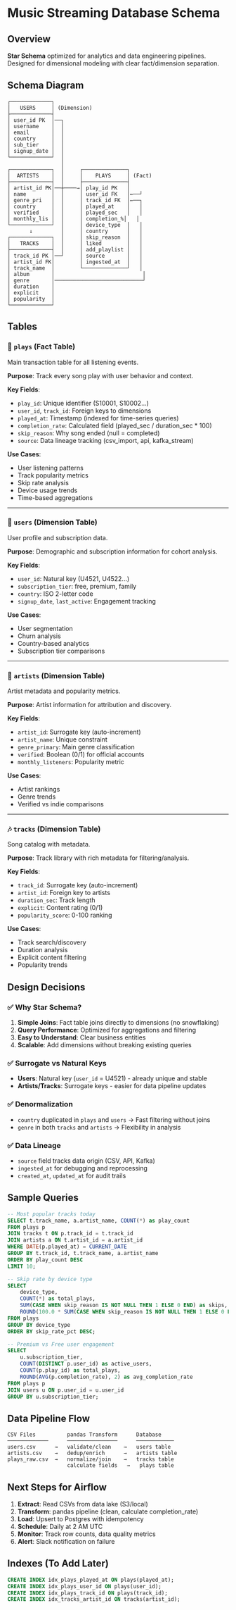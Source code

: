 # Music Streaming Database Schema

## Overview

**Star Schema** optimized for analytics and data engineering pipelines. Designed for dimensional modeling with clear fact/dimension separation.

## Schema Diagram

```
┌─────────────┐
│   USERS     │ (Dimension)
├─────────────┤
│ user_id PK  │──┐
│ username    │  │
│ email       │  │
│ country     │  │
│ sub_tier    │  │
│ signup_date │  │
└─────────────┘  │
                 │
┌─────────────┐  │     ┌──────────────┐
│  ARTISTS    │  │     │    PLAYS     │ (Fact)
├─────────────┤  │     ├──────────────┤
│ artist_id PK│──┼────→│ play_id PK   │
│ name        │  │     │ user_id FK   │←──┘
│ genre_pri   │  │     │ track_id FK  │←──┐
│ country     │  │     │ played_at    │   │
│ verified    │  │     │ played_sec   │   │
│ monthly_lis │  │     │ completion_%│   │
└─────────────┘  │     │ device_type  │   │
       ↓         │     │ country      │   │
┌─────────────┐  │     │ skip_reason  │   │
│   TRACKS    │  │     │ liked        │   │
├─────────────┤  │     │ add_playlist │   │
│ track_id PK │──┘     │ source       │   │
│ artist_id FK│        │ ingested_at  │   │
│ track_name  │        └──────────────┘   │
│ album       │                            │
│ genre       │────────────────────────────┘
│ duration    │
│ explicit    │
│ popularity  │
└─────────────┘
```

## Tables

### 🎵 `plays` (Fact Table)
Main transaction table for all listening events.

**Purpose**: Track every song play with user behavior and context.

**Key Fields**:
- `play_id`: Unique identifier (S10001, S10002...)
- `user_id`, `track_id`: Foreign keys to dimensions
- `played_at`: Timestamp (indexed for time-series queries)
- `completion_rate`: Calculated field (played_sec / duration_sec * 100)
- `skip_reason`: Why song ended (null = completed)
- `source`: Data lineage tracking (csv_import, api, kafka_stream)

**Use Cases**:
- User listening patterns
- Track popularity metrics
- Skip rate analysis
- Device usage trends
- Time-based aggregations

---

### 👤 `users` (Dimension Table)
User profile and subscription data.

**Purpose**: Demographic and subscription information for cohort analysis.

**Key Fields**:
- `user_id`: Natural key (U4521, U4522...)
- `subscription_tier`: free, premium, family
- `country`: ISO 2-letter code
- `signup_date`, `last_active`: Engagement tracking

**Use Cases**:
- User segmentation
- Churn analysis
- Country-based analytics
- Subscription tier comparisons

---

### 🎤 `artists` (Dimension Table)
Artist metadata and popularity metrics.

**Purpose**: Artist information for attribution and discovery.

**Key Fields**:
- `artist_id`: Surrogate key (auto-increment)
- `artist_name`: Unique constraint
- `genre_primary`: Main genre classification
- `verified`: Boolean (0/1) for official accounts
- `monthly_listeners`: Popularity metric

**Use Cases**:
- Artist rankings
- Genre trends
- Verified vs indie comparisons

---

### 🎶 `tracks` (Dimension Table)
Song catalog with metadata.

**Purpose**: Track library with rich metadata for filtering/analysis.

**Key Fields**:
- `track_id`: Surrogate key (auto-increment)
- `artist_id`: Foreign key to artists
- `duration_sec`: Track length
- `explicit`: Content rating (0/1)
- `popularity_score`: 0-100 ranking

**Use Cases**:
- Track search/discovery
- Duration analysis
- Explicit content filtering
- Popularity trends

## Design Decisions

### ✅ Why Star Schema?

1. **Simple Joins**: Fact table joins directly to dimensions (no snowflaking)
2. **Query Performance**: Optimized for aggregations and filtering
3. **Easy to Understand**: Clear business entities
4. **Scalable**: Add dimensions without breaking existing queries

### ✅ Surrogate vs Natural Keys

- **Users**: Natural key (`user_id` = U4521) - already unique and stable
- **Artists/Tracks**: Surrogate keys - easier for data pipeline updates

### ✅ Denormalization

- `country` duplicated in `plays` and `users` → Fast filtering without joins
- `genre` in both `tracks` and `artists` → Flexibility in analysis

### ✅ Data Lineage

- `source` field tracks data origin (CSV, API, Kafka)
- `ingested_at` for debugging and reprocessing
- `created_at`, `updated_at` for audit trails

## Sample Queries

```sql
-- Most popular tracks today
SELECT t.track_name, a.artist_name, COUNT(*) as play_count
FROM plays p
JOIN tracks t ON p.track_id = t.track_id
JOIN artists a ON t.artist_id = a.artist_id
WHERE DATE(p.played_at) = CURRENT_DATE
GROUP BY t.track_id, t.track_name, a.artist_name
ORDER BY play_count DESC
LIMIT 10;

-- Skip rate by device type
SELECT 
    device_type,
    COUNT(*) as total_plays,
    SUM(CASE WHEN skip_reason IS NOT NULL THEN 1 ELSE 0 END) as skips,
    ROUND(100.0 * SUM(CASE WHEN skip_reason IS NOT NULL THEN 1 ELSE 0 END) / COUNT(*), 2) as skip_rate_pct
FROM plays
GROUP BY device_type
ORDER BY skip_rate_pct DESC;

-- Premium vs Free user engagement
SELECT 
    u.subscription_tier,
    COUNT(DISTINCT p.user_id) as active_users,
    COUNT(p.play_id) as total_plays,
    ROUND(AVG(p.completion_rate), 2) as avg_completion_rate
FROM plays p
JOIN users u ON p.user_id = u.user_id
GROUP BY u.subscription_tier;
```

## Data Pipeline Flow

```
CSV Files          pandas Transform      Database
─────────────      ────────────────      ────────────
users.csv      →   validate/clean    →   users table
artists.csv    →   dedup/enrich      →   artists table
plays_raw.csv  →   normalize/join    →   tracks table
                   calculate fields   →   plays table
```

## Next Steps for Airflow

1. **Extract**: Read CSVs from data lake (S3/local)
2. **Transform**: pandas pipeline (clean, calculate completion_rate)
3. **Load**: Upsert to Postgres with idempotency
4. **Schedule**: Daily at 2 AM UTC
5. **Monitor**: Track row counts, data quality metrics
6. **Alert**: Slack notification on failure

## Indexes (To Add Later)

```sql
CREATE INDEX idx_plays_played_at ON plays(played_at);
CREATE INDEX idx_plays_user_id ON plays(user_id);
CREATE INDEX idx_plays_track_id ON plays(track_id);
CREATE INDEX idx_tracks_artist_id ON tracks(artist_id);
```


